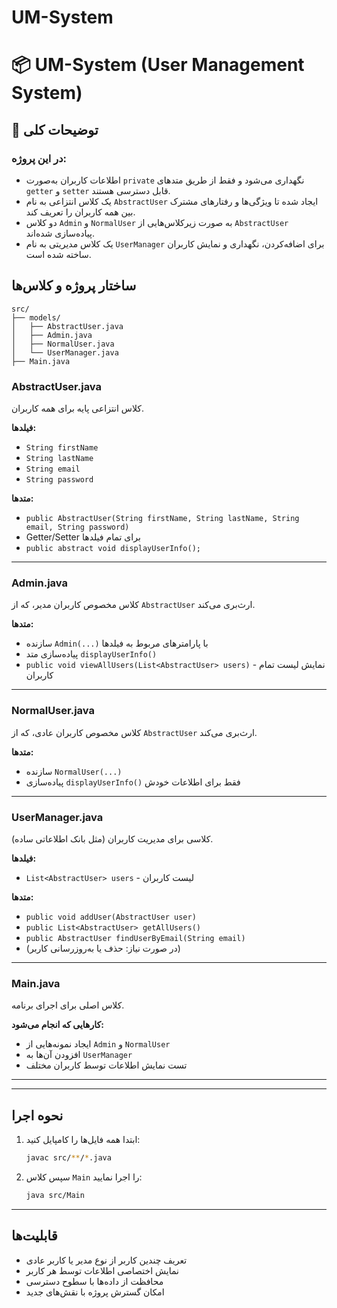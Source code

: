 # UM-System




# 📦 UM-System (User Management System)

## 🧾 توضیحات کلی


### در این پروژه:
- اطلاعات کاربران به‌صورت `private` نگهداری می‌شود و فقط از طریق متدهای `getter` و `setter` قابل دسترسی هستند.
- یک کلاس انتزاعی به نام `AbstractUser` ایجاد شده تا ویژگی‌ها و رفتارهای مشترک بین همه کاربران را تعریف کند.
- دو کلاس `Admin` و `NormalUser` به صورت زیرکلاس‌هایی از `AbstractUser` پیاده‌سازی شده‌اند.
- یک کلاس مدیریتی به نام `UserManager` برای اضافه‌کردن، نگهداری و نمایش کاربران ساخته شده است.




##  ساختار پروژه و کلاس‌ها

```
src/
├── models/
│   ├── AbstractUser.java
│   ├── Admin.java
│   ├── NormalUser.java
│   └── UserManager.java
├── Main.java
```

###  AbstractUser.java

کلاس انتزاعی پایه برای همه کاربران.

**فیلدها:**
- `String firstName`
- `String lastName`
- `String email`
- `String password`

**متدها:**
- `public AbstractUser(String firstName, String lastName, String email, String password)`
- Getter/Setter برای تمام فیلدها
- `public abstract void displayUserInfo();`

---

###  Admin.java

کلاس مخصوص کاربران مدیر، که از `AbstractUser` ارث‌بری می‌کند.

**متدها:**
- سازنده `Admin(...)` با پارامترهای مربوط به فیلدها
- پیاده‌سازی متد `displayUserInfo()`
- `public void viewAllUsers(List<AbstractUser> users)` - نمایش لیست تمام کاربران

---

###  NormalUser.java

کلاس مخصوص کاربران عادی، که از `AbstractUser` ارث‌بری می‌کند.

**متدها:**
- سازنده `NormalUser(...)`
- پیاده‌سازی `displayUserInfo()` فقط برای اطلاعات خودش

---

###  UserManager.java

کلاسی برای مدیریت کاربران (مثل بانک اطلاعاتی ساده).

**فیلدها:**
- `List<AbstractUser> users` - لیست کاربران

**متدها:**
- `public void addUser(AbstractUser user)`
- `public List<AbstractUser> getAllUsers()`
- `public AbstractUser findUserByEmail(String email)`
- (در صورت نیاز: حذف یا به‌روزرسانی کاربر)

---

###  Main.java

کلاس اصلی برای اجرای برنامه.

**کارهایی که انجام می‌شود:**
- ایجاد نمونه‌هایی از `Admin` و `NormalUser`
- افزودن آن‌ها به `UserManager`
- تست نمایش اطلاعات توسط کاربران مختلف

---

---

##  نحوه اجرا

1. ابتدا همه فایل‌ها را کامپایل کنید:
   ```bash
   javac src/**/*.java
   ```

2. سپس کلاس `Main` را اجرا نمایید:
   ```bash
   java src/Main
   ```

---

##  قابلیت‌ها

- تعریف چندین کاربر از نوع مدیر یا کاربر عادی
- نمایش اختصاصی اطلاعات توسط هر کاربر
- محافظت از داده‌ها با سطوح دسترسی
- امکان گسترش پروژه با نقش‌های جدید

